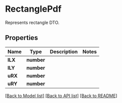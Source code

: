 # RectanglePdf
Represents rectangle DTO.

## Properties
Name | Type | Description | Notes
------------ | ------------- | ------------- | -------------
**lLX** | **number** |  | 
**lLY** | **number** |  | 
**uRX** | **number** |  | 
**uRY** | **number** |  | 

[[Back to Model list]](../README.md#documentation-for-models) [[Back to API list]](../README.md#documentation-for-api-endpoints) [[Back to README]](../README.md)


